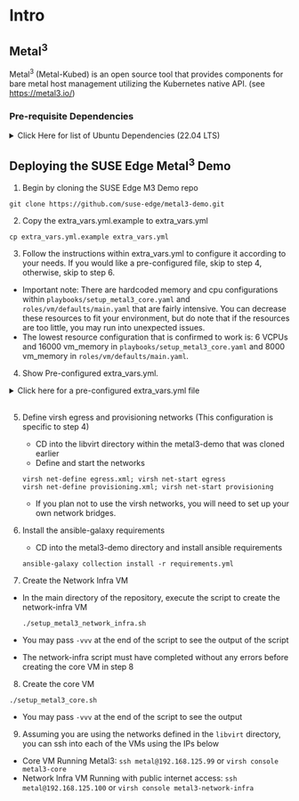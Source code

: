 # Intro

## Metal<sup>3</sup>

Metal<sup>3</sup> (Metal-Kubed) is an open source tool that provides components for bare metal host management utilizing
the Kubernetes native API. (see https://metal3.io/)

### Pre-requisite Dependencies

<details>
  <summary>Click Here for list of Ubuntu Dependencies (22.04 LTS)</summary>
  <br>

Make sure your packages are up-to-date

  ```shell
  sudo DEBIAN_FRONTEND=noninteractive apt-get update -y
  sudo DEBIAN_FRONTEND=noninteractive apt-get dist-upgrade -y
  ```

Dependencies: <br>
Make sure to have python3-pip installed first:

  ```shell
  sudo DEBIAN_FRONTEND=noninteractive apt install python3-pip -y
  ```

  ```shell
  python3 -m pip install ansible
  sudo DEBIAN_FRONTEND=noninteractive apt install libvirt-clients -y
  sudo DEBIAN_FRONTEND=noninteractive apt install qemu-kvm -y
  sudo DEBIAN_FRONTEND=noninteractive apt install libvirt-daemon-system -y
  sudo DEBIAN_FRONTEND=noninteractive apt install pkg-config -y
  sudo DEBIAN_FRONTEND=noninteractive apt install libvirt-dev -y
  sudo DEBIAN_FRONTEND=noninteractive apt install mkisofs -y
  sudo DEBIAN_FRONTEND=noninteractive apt install qemu -y
  sudo DEBIAN_FRONTEND=noninteractive apt install virtinst -y
  sudo DEBIAN_FRONTEND=noninteractive apt install qemu-efi -y
  sudo DEBIAN_FRONTEND=noninteractive apt install sshpass -y
  pip3 install libvirt-python
  ```

</details>

## Deploying the SUSE Edge Metal<sup>3</sup> Demo

1. Begin by cloning the SUSE Edge M3 Demo repo

```shell
git clone https://github.com/suse-edge/metal3-demo.git
```

2. Copy the extra_vars.yml.example to extra_vars.yml

```shell
cp extra_vars.yml.example extra_vars.yml
```

3. Follow the instructions within extra_vars.yml to configure it according to your needs. If you would like a
   pre-configured file, skip to step 4, otherwise, skip to step 6.

- Important note: There are hardcoded memory and cpu configurations within `playbooks/setup_metal3_core.yaml`
  and `roles/vm/defaults/main.yaml` that are fairly intensive. You can decrease these resources to fit your environment,
  but do note that if the resources are too little, you may run into unexpected issues.
- The lowest resource configuration that is confirmed to work is: 6 VCPUs and 16000 vm_memory
  in `playbooks/setup_metal3_core.yaml` and 8000 vm_memory in `roles/vm/defaults/main.yaml`.

4. Show Pre-configured extra_vars.yml.

<details>
  <summary>Click here for a pre-configured extra_vars.yml file</summary>

```yaml
##
# Whether to deploy sylva-core
#
deploy_sylva_core: false
sylva_core_repo_url: https://gitlab.com/codefol/sylva-core.git
sylva_core_branch: metal3_existing_rancher
baremetal_repo_url: https://github.com/suse-edge/charts.git
baremetal_branch: main

# VM user name
vm_user: metal

# VM user plain text password (not hash)
vm_user_plain_text_password: metal

# NOTE: this should be *your* (local user) SSH public key since *you*
# will be using it to login to the VMs. The SSH public keys listed
# here will be appended to the VM user's authorized_keys file.
#
vm_authorized_ssh_keys:
  - YOUR SSH KEY HERE

# OS image
opensuse_leap_image_url: https://download.opensuse.org/repositories/Cloud:/Images:/Leap_15.5/images/openSUSE-Leap-15.5.x86_64-NoCloud.qcow2
opensuse_leap_image_checksum: sha256:https://download.opensuse.org/repositories/Cloud:/Images:/Leap_15.5/images/openSUSE-Leap-15.5.x86_64-NoCloud.qcow2.sha256
opensuse_leap_image_name: openSUSE-Leap-15.5.x86_64-NoCloud.qcow2

rke2_channel_version: v1.24

dns_domain: suse.baremetal


metal3_provisioning_nic: &metal3_provisioning_nic eth1


# metal3_vm_libvirt_network_params: '--network bridge=virbr0,model=virtio --network bridge=br-eth3,model=virtio'
metal3_vm_libvirt_network_params: '--network bridge=m3-egress,model=virtio --network bridge=m3-prov,model=virtio'

#vm_memory: 16384


metal3_network_infra_provisioning_ip: 192.168.124.100
vm_prov_gw: 192.168.124.1
vm_prov_net: 192.168.124.0/24


metal3_network_infra_public_ip: 192.168.125.100
vm_egress_gw: 192.168.125.1


enable_dhcp: true


dhcp_router: 192.168.124.1
dhcp_range: 192.168.124.150,192.168.124.180

metal3_network_infra_vm_network:
  version: 2
  ethernets:
    eth0:
      dhcp4: false
      addresses: [ "{{ metal3_network_infra_public_ip }}/24" ]
      nameservers:
        addresses: [ 8.8.8.8 ]
        search:
          - "{{ dns_domain }}"
      routes:
        - to: default
          via: "{{ vm_egress_gw }}"
    *metal3_provisioning_nic :
      dhcp4: false
      addresses: [ "{{ metal3_network_infra_provisioning_ip }}/24" ]
      nameservers:
        addresses: [ 8.8.8.8 ]
        search:
          - "{{ dns_domain }}"
      routes:
        - to: "{{ vm_prov_net }}"
          via: "{{ vm_prov_gw }}"


metal3_core_provisioning_ip: 192.168.124.99

#
# Public IP
#
metal3_core_public_ip: 192.168.125.99


metal3_core_vm_network:
  version: 2
  ethernets:
    eth0:
      dhcp4: false
      addresses: [ "{{ metal3_core_public_ip }}/24" ]
      nameservers:
        addresses: "{{ metal3_network_infra_provisioning_ip }}"
        search:
          - "{{ dns_domain }}"
      routes:
        - to: default
          via: "{{ vm_egress_gw }}"
    *metal3_provisioning_nic :
      dhcp4: false
      addresses: [ "{{ metal3_core_provisioning_ip }}/24" ]
      nameservers:
        addresses: "{{ metal3_network_infra_provisioning_ip }}"
        search:
          - "{{ dns_domain }}"
      routes:
        - to: "{{ vm_prov_net }}"
          via: "{{ vm_prov_gw }}"

```

</details>
<br>

5. Define virsh egress and provisioning networks (This configuration is specific to step 4)
    - CD into the libvirt directory within the metal3-demo that was cloned earlier
    - Define and start the networks
   ```shell
   virsh net-define egress.xml; virsh net-start egress
   virsh net-define provisioning.xml; virsh net-start provisioning
   ```
    - If you plan not to use the virsh networks, you will need to set up your own network bridges.

6. Install the ansible-galaxy requirements
    - CD into the metal3-demo directory and install ansible requirements
   ```shell
   ansible-galaxy collection install -r requirements.yml
   ```

7. Create the Network Infra VM

- In the main directory of the repository, execute the script to create the network-infra VM

  ```shell
  ./setup_metal3_network_infra.sh
  ```

- You may pass `-vvv` at the end of the script to see the output of the script
- The network-infra script must have completed without any errors before creating the core VM in step 8

8. Create the core VM

  ```shell
  ./setup_metal3_core.sh
  ```

- You may pass `-vvv` at the end of the script to see the output

9. Assuming you are using the networks defined in the `libvirt` directory,
   you can ssh into each of the VMs using the IPs below

- Core VM Running Metal3: `ssh metal@192.168.125.99` or `virsh console metal3-core`
- Network Infra VM Running with public internet access: `ssh metal@192.168.125.100` or `virsh console metal3-network-infra`
